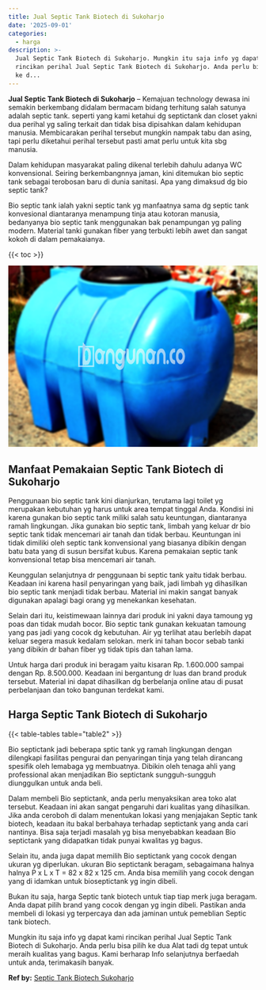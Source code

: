 ```yaml
---
title: Jual Septic Tank Biotech di Sukoharjo
date: '2025-09-01'
categories:
  - harga
description: >-
  Jual Septic Tank Biotech di Sukoharjo. Mungkin itu saja info yg dapat kami
  rincikan perihal Jual Septic Tank Biotech di Sukoharjo. Anda perlu bisa pilih
  ke d...
---
```


**Jual Septic Tank Biotech di Sukoharjo** – Kemajuan technology dewasa ini semakin berkembang didalam bermacam bidang terhitung salah satunya adalah septic tank. seperti yang kami ketahui dg septictank dan closet yakni dua perihal yg saling terkait dan tidak bisa dipisahkan dalam kehidupan manusia. Membicarakan perihal tersebut mungkin nampak tabu dan asing, tapi perlu diketahui perihal tersebut pasti amat perlu untuk kita sbg manusia.

Dalam kehidupan masyarakat paling dikenal terlebih dahulu adanya WC konvensional. Seiring berkembangnnya jaman, kini ditemukan bio septic tank sebagai terobosan baru di dunia sanitasi. Apa yang dimaksud dg bio septic tank?

Bio septic tank ialah yakni septic tank yg manfaatnya sama dg septic tank konvesional diantaranya menampung tinja atau kotoran manusia, bedanyanya bio septic tank menggunakan bak penampungan yg paling modern. Material tanki gunakan fiber yang terbukti lebih awet dan sangat kokoh di dalam pemakaianya.

{{< toc >}}

![Jual Septic Tank Biotech di Sukoharjo](/images/jual-bio-septictank-03.png)

## Manfaat Pemakaian Septic Tank Biotech di Sukoharjo

Penggunaan bio septic tank kini dianjurkan, terutama lagi toilet yg merupakan kebutuhan yg harus untuk area tempat tinggal Anda. Kondisi ini karena gunakan bio septic tank miliki salah satu keuntungan, diantaranya ramah lingkungan. Jika gunakan bio septic tank, limbah yang keluar dr bio septic tank tidak mencemari air tanah dan tidak berbau. Keuntungan ini tidak dimiliki oleh septic tank konvensional yang biasanya dibikin dengan batu bata yang di susun bersifat kubus. Karena pemakaian septic tank konvensional tetap bisa mencemari air tanah.

Keunggulan selanjutnya dr penggunaan bi septic tank yaitu tidak berbau. Keadaan ini karena hasil penyaringan yang baik, jadi limbah yg dihasilkan bio septic tank menjadi tidak berbau. Material ini makin sangat banyak digunakan apalagi bagi orang yg menekankan kesehatan.

Selain dari itu, keistimewaan lainnya dari produk ini yakni daya tamoung yg poas dan tidak mudah bocor. Bio septic tank gunakan kekuatan tamoung yang pas jadi yang cocok dg kebutuhan. Air yg terlihat atau berlebih dapat keluar segera masuk kedalam selokan. merk ini tahan bocor sebab tanki yang dibikin dr bahan fiber yg tidak tipis dan tahan lama.

Untuk harga dari produk ini beragam yaitu kisaran Rp. 1.600.000 sampai dengan Rp. 8.500.000. Keadaan ini bergantung dr luas dan brand produk tersebut. Material ini dapat dihasilkan dg berbelanja online atau di pusat perbelanjaan dan toko bangunan terdekat kami.

## Harga Septic Tank Biotech di Sukoharjo

{{< table-tables table="table2" >}}

Bio septictank jadi beberapa sptic tank yg ramah lingkungan dengan dilengkapi fasilitas pengurai dan penyaringan tinja yang telah dirancang spesifik oleh lemabaga yg membuatnya. Dibikin oleh tenaga ahli yang professional akan menjadikan Bio septictank sungguh-sungguh diunggulkan untuk anda beli.

Dalam membeli Bio septictank, anda perlu menyaksikan area toko alat tersebut. Keadaan ini akan sangat pengaruhi dari kualitas yang dihasilkan. Jika anda ceroboh di dalam menentukan lokasi yang menjajakan Septic tank biotech, keadaan itu bakal berbahaya terhadap septictank yang anda cari nantinya. Bisa saja terjadi masalah yg bisa menyebabkan keadaan Bio septictank yang didapatkan tidak punyai kwalitas yg bagus.

Selain itu, anda juga dapat memilih Bio septictank yang cocok dengan ukuran yg diperlukan. ukuran Bio septictank beragam, sebagaimana halnya halnya P x L x T = 82 x 82 x 125 cm. Anda bisa memilih yang cocok dengan yang di idamkan untuk bioseptictank yg ingin dibeli.

Bukan itu saja, harga Septic tank biotech untuk tiap tiap merk juga beragam. Anda dapat pilih brand yang cocok dengan yg ingin dibeli. Pastikan anda membeli di lokasi yg terpercaya dan ada jaminan untuk pemeblian Septic tank biotech.

Mungkin itu saja info yg dapat kami rincikan perihal Jual Septic Tank Biotech di Sukoharjo. Anda perlu bisa pilih ke dua Alat tadi dg tepat untuk meraih kualitas yang bagus. Kami berharap Info selanjutnya berfaedah untuk anda, terimakasih banyak.

**Ref by:** [Septic Tank Biotech Sukoharjo](https://id.wikipedia.org/wiki/Septic)
